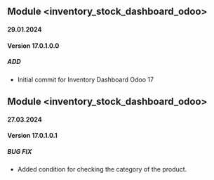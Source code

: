 ## Module <inventory_stock_dashboard_odoo>

#### 29.01.2024
#### Version 17.0.1.0.0
##### ADD
- Initial commit for Inventory Dashboard Odoo 17

## Module <inventory_stock_dashboard_odoo>

#### 27.03.2024
#### Version 17.0.1.0.1
##### BUG FIX
- Added condition for checking the category of the product.
